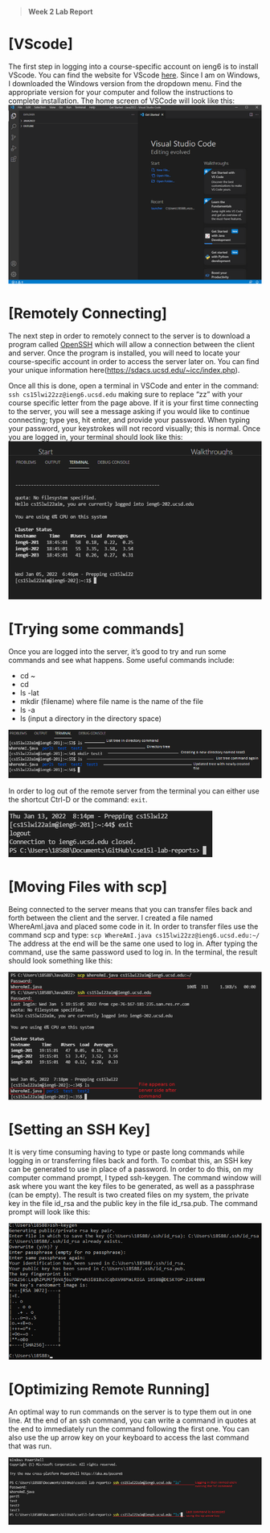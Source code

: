 > **Week 2 Lab Report**



# [VScode]
The first step in logging into a course-specific account on ieng6 is to install VScode.
You can find the website for VScode [here](https://code.visualstudio.com/). Since I am on Windows, I downloaded the Windows version from the dropdown menu. Find the appropriate version for your computer and follow the instructions to complete installation. The home screen of VSCode will look like this:
![Image](screenshot7.png)

# [Remotely Connecting]
The next step in order to remotely connect to the server is to download a program called [OpenSSH](https://docs.microsoft.com/en-us/windows-server/administration/openssh/openssh_install_firstuse) which will allow a connection between the client and server. Once the program is installed, you will need to locate your course-specific account in order to access the server later on. You can find your unique information here(https://sdacs.ucsd.edu/~icc/index.php).

Once all this is done, open a terminal in VSCode and enter in the command: `ssh cs15lwi22zz@ieng6.ucsd.edu` making sure to replace “zz” with your course specific letter from the page above. If it is your first time connecting to the server, you will see a message asking if you would like to continue connecting; type yes, hit enter, and provide your password. When typing your password, your keystrokes will not record visually; this is normal. Once you are logged in, your terminal should look like this:
![Image](screenshot5.png)

# [Trying some commands] 
Once you are logged into the server, it’s good to try and run some commands and see what happens. Some useful commands include:
* cd ~
* cd
* ls -lat
* mkdir (filename) where file name is the name of the file
* ls -a
* ls <directory> (input a directory in the directory space)

![Image](screenshot2.png)

In order to log out of the remote server from the terminal you can either use the shortcut Ctrl-D or the command: `exit`.

![Image](screenshot4.png)

# [Moving Files with scp] 
Being connected to the server means that you can transfer files back and forth between the client and the server. I created a file named WhereAmI.java and placed some code in it. 
In order to transfer files use the command scp and type: `scp WhereAmI.java cs15lwi22zz@ieng6.ucsd.edu:~/`
The address at the end will be the same one used to log in. After typing the command, use the same password used to log in. In the terminal, the result should look something like this:

![Image](screenshot6.png)

# [Setting an SSH Key]
It is very time consuming having to type or paste long commands while logging in or transferring files back and forth. To combat this, an SSH key can be generated to use in place of a password. 
In order to do this, on my computer command prompt, I typed ssh-keygen. The command window will ask where you want the key files to be generated, as well as a passphrase (can be empty). The result is two created files on my system, the private key in the file id_rsa and the public key in the file id_rsa.pub. 
The command prompt will look like this:

![Image](screenshot3.png)

# [Optimizing Remote Running]
An optimal way to run commands on the server is to type them out in one line. At the end of an ssh command, you can write a command in quotes at the end to immediately run the command following the first one.
You can also use the up arrow key on your keyboard to access the last command that was run.

![Image](screenshot8.png)









